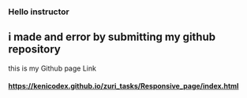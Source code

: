 ### Hello instructor
## i made and error by submitting my github repository 
this is my Github page Link 
#### https://kenicodex.github.io/zuri_tasks/Responsive_page/index.html